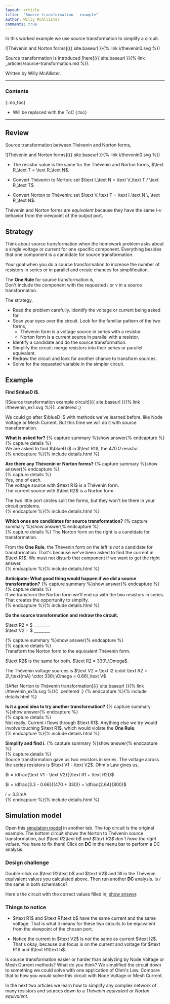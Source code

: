 ```yaml
---
layout: article
title:  "Source transformation - example"
author: Willy McAllister
comments: true
---
```


In this worked example we use source transformation to simplify a circuit.

![Thévenin and Norton forms]({{ site.baseurl }}{% link i/thevenin0.svg %})

Source transformation is introduced [here]({{ site.baseurl }}{% link _articles/source-transformation.md %}).

Written by Willy McAllister.

----

### Contents
{:.no_toc}

* Will be replaced with the ToC
{:toc}

----

## Review

Source transformation between Thévenin and Norton forms,

![Thévenin and Norton forms]({{ site.baseurl }}{% link i/thevenin0.svg %})

* The resistor value is the same for the Thévenin and Norton forms, $\text R_\text T = \text R_\text N$.

* Convert Thévenin to Norton: set $\text I_\text N = \text V_\text T / \text R_\text T$.  

* Convert Norton to Thévenin: set $\text V_\text T = \text I_\text N \, \text R_\text N$. 

Thévenin and Norton forms are *equivalent* because they have the same $i$-$v$ behavior from the viewpoint of the output port.

## Strategy

Think about source transformation when the homework problem asks about a single voltage or current for one specific component. Everything besides that one component is a candidate for source transformation.

Your goal when you do a source transformation to increase the number of resistors in series or in parallel and create chances for simplification. 

The **One Rule** for source transformation is,  
Don't include the component with the requested $i$ or $v$ in a source transformation. 

The strategy,
* Read the problem carefully. Identify the voltage or current being asked for.
* Scan your eyes over the circuit. Look for the familiar pattern of the two forms, 
  * Thévenin form is a voltage source in series with a resistor.
  * Norton form is a current source in parallel with a resistor.
* Identify a candidate and do the source transformation.
* Simplify the circuit: merge resistors into their series or parallel equivalent.
* Redraw the circuit and look for another chance to transform sources.
* Solve for the requested variable in the simpler circuit.

## Example 

**Find $\blueD i$.**

![Source transformation example circuit]({{ site.baseurl }}{% link i/thevenin_ex1.svg %}){: .centered :}

We could go after $\blueD i$ with methods we've learned before, like Node Voltage or Mesh Current. But this time we will do it with source transformation.

**What is asked for?**
{% capture summary %}show answer{% endcapture %}  
{% capture details %}  
We are asked to find $\blueD i$ in $\text R1$, the $470 \,\Omega$ resistor.  
{% endcapture %}{% include details.html %} 

**Are there any Thévenin or Norton forms?**
{% capture summary %}show answer{% endcapture %}  
{% capture details %}  
Yes, one of each.  
The voltage source with $\text R1$ is a Thévenin form.  
The current source with $\text R2$ is a Norton form.

The two little port circles split the forms, but they won't be there in your circuit problems.  
{% endcapture %}{% include details.html %} 

**Which ones are candidates for source transformation?**
{% capture summary %}show answer{% endcapture %}  
{% capture details %}
The Norton form on the right is a candidate for transformation.

From the **One Rule**, the Thévenin form on the left is *not* a candidate for transformation. That's because we've been asked to find the current in $\text R1$. We must not disturb that component if we want to get the right answer.  
{% endcapture %}{% include details.html %} 

**Anticipate: What good thing would happen if we did a source transformation?**
{% capture summary %}show answer{% endcapture %}  
{% capture details %}  
If we transform the Norton form we'll end up with the two resistors in series. That creates the opportunity to simplify.  
{% endcapture %}{% include details.html %} 

**Do the source transformation and redraw the circuit.**

$\text R2 = $ \_\_\_\_\_\_\_\_  
$\text V2 = $ \_\_\_\_\_\_\_\_

{% capture summary %}show answer{% endcapture %}  
{% capture details %}  
Transform the Norton form to the equivalent Thévenin form.

$\text R2$ is the same for both. $\text R2 = 330\,\Omega$.

The Thévenin voltage sources is $\text V2 = \text I2 \cdot \text R2 = 2\,\text{mA} \cdot 330\,\Omega = 0.66\,\text V$

![After Norton to Thévenin transformation]({{ site.baseurl }}{% link i/thevenin_ex1b.svg %}){: .centered :}
{% endcapture %}{% include details.html %} 

**Is it a good idea to try another transformation?**
{% capture summary %}show answer{% endcapture %}  
{% capture details %}  
Not really. Current $i$ flows through $\text R1$. Anything else we try would involve touching $\text R1$, which would violate the **One Rule**.  
{% endcapture %}{% include details.html %} 

**Simplify and find $i$.**
{% capture summary %}show answer{% endcapture %}  
{% capture details %}  
Source transformation gave us two resistors in series. The voltage across the series resistors is $\text V1 - \text V2$. Ohm's Law gives us,

$i = \dfrac{\text V1 - \text V2}{(\text R1 + \text R2)}$

$i = \dfrac{3.3 - 0.66}{(470 + 330)} = \dfrac{2.64}{800}$

$i = 3.3\,\text{mA}$  
{% endcapture %}{% include details.html %} 

## Simulation model

Open this [simulation model](https://spinningnumbers.org/circuit-sandbox/index.html?value=[["w",[296,192,296,200]],["w",[264,192,296,192]],["w",[184,192,216,192]],["v",[296,200,4],{"name":"V2","value":"dc(1)","_json_":3},["5","0"]],["w",[296,248,160,248]],["w",[136,192,128,192]],["w",[96,192,112,192]],["a",[112,192,0],{"color":"magenta","offset":"0","_json_":7},["4","7"]],["w",[96,248,160,248]],["g",[160,248,0],{"_json_":9},["0"]],["w",[96,200,96,192]],["r",[184,192,5],{"name":"R1b","r":"470","_json_":11},["6","7"]],["r",[216,192,3],{"name":"R2b","r":"1","_json_":12},["6","5"]],["v",[96,200,0],{"name":"V1b","value":"dc(3.3)","_json_":13},["4","0"]],["w",[296,72,208,72]],["w",[184,72,208,72]],["w",[208,80,208,72]],["w",[296,128,208,128]],["w",[160,128,208,128]],["w",[136,72,128,72]],["w",[96,72,112,72]],["a",[112,72,0],{"color":"magenta","offset":"0","_json_":21},["1","3"]],["w",[96,128,160,128]],["g",[160,128,0],{"_json_":23},["0"]],["w",[296,72,296,80]],["w",[96,80,96,72]],["r",[184,72,5],{"name":"R1","r":"470","_json_":26},["2","3"]],["r",[208,80,0],{"name":"R2","r":"330","_json_":27},["2","0"]],["i",[296,128,2],{"name":"I2","value":"dc(2m)","_json_":28},["0","2"]],["v",[96,80,0],{"name":"V1","value":"dc(3.3)","_json_":29},["1","0"]],["view",-8.800000000000011,46.739999999999995,1.953125,"50","10","1G",null,"100","0.01","1000"]]) in another tab. The top circuit is the original example. The bottom circuit shows the Norton to Thévenin source transformation, *but $\text R2\text b$ and $\text V2$ don't have the right values*. You have to fix them! Click on **DC** in the menu bar to perform a DC analysis. 

### Design challenge 

Double-click on $\text R2\text b$ and $\text V2$ and fill in the Thévenin equivalent values you calculated above. Then run another **DC** analysis. Is $i$ the same in both schematics?

Here's the circuit with the correct values filled in,
[show answer](https://spinningnumbers.org/circuit-sandbox/index.html?value=[["v",[96,80,0],{"name":"V1","value":"dc(3.3)","_json_":0},["6","0"]],["i",[296,128,2],{"name":"I2","value":"dc(2m)","_json_":1},["0","7"]],["r",[208,80,0],{"name":"R2","r":"330","_json_":2},["7","0"]],["r",[184,72,5],{"name":"R1","r":"470","_json_":3},["7","5"]],["w",[96,80,96,72]],["w",[296,72,296,80]],["g",[160,128,0],{"_json_":6},["0"]],["w",[96,128,160,128]],["a",[112,72,0],{"color":"magenta","offset":"0","_json_":8},["6","5"]],["w",[96,72,112,72]],["w",[136,72,128,72]],["w",[160,128,208,128]],["w",[296,128,208,128]],["w",[208,80,208,72]],["w",[184,72,208,72]],["w",[296,72,208,72]],["v",[96,200,0],{"name":"V1b","value":"dc(3.3)","_json_":16},["3","0"]],["r",[216,192,3],{"name":"R2b","r":"330","_json_":17},["4","1"]],["r",[184,192,5],{"name":"R1b","r":"470","_json_":18},["4","2"]],["w",[96,200,96,192]],["g",[160,248,0],{"_json_":20},["0"]],["w",[96,248,160,248]],["a",[112,192,0],{"color":"magenta","offset":"0","_json_":22},["3","2"]],["w",[96,192,112,192]],["w",[136,192,128,192]],["w",[296,248,160,248]],["v",[296,200,4],{"name":"V2","value":"dc(660m)","_json_":26},["1","0"]],["w",[184,192,216,192]],["w",[264,192,296,192]],["w",[296,192,296,200]],["view",-8.800000000000011,46.739999999999995,1.953125,"50","10","1G",null,"100","0.01","1000"]]).  

### Things to notice

* $\text R1$ and $\text R1\text b$ have the same current and the same voltage. That is what it means for these two circuits to be equivalent from the viewpoint of the chosen port. 

* Notice the current in $\text V2$ is *not* the same as current $\text I2$. That's okay, because our focus is on the current and voltage for $\text R1$ and $\text R1\text b$.

Is source transformation easier or harder than analyzing by Node Voltage or Mesh Current methods? What do you think? We simplified the circuit down to something we could solve with one application of Ohm's Law. Compare that to how you would solve this circuit with Node Voltage or Mesh Current.

In the next two articles we learn how to simplify any complex network of many resistors and sources down to a *Thévenin equivalent* or *Norton equivalent*.


